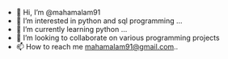 - 👋 Hi, I’m @mahamalam91
- 👀 I’m interested in python and sql programming  ...
- 🌱 I’m currently learning python ...
- 💞️ I’m looking to collaborate on various programming projects 
- 📫 How to reach me mahamalam91@gmail.com..

<!---
mahamalam91/mahamalam91 is a ✨ special ✨ repository because its `README.md` (this file) appears on your GitHub profile.
You can click the Preview link to take a look at your changes.
--->
